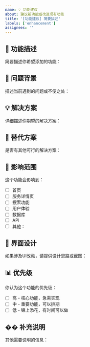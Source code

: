 ```yaml
---
name: 💡 功能建议
about: 建议新功能或改进现有功能
title: '[功能建议] 简要描述'
labels: ['enhancement']
assignees: ''
---
```


## 🎯 功能描述

简要描述你希望添加的功能：

## 💭 问题背景

描述当前遇到的问题或不便之处：

## 💡 解决方案

详细描述你期望的解决方案：

## 🔄 替代方案

是否有其他可行的解决方案：

## 📱 影响范围

这个功能会影响到：
- [ ] 首页
- [ ] 服务详情页
- [ ] 搜索功能
- [ ] 用户体验
- [ ] 数据库
- [ ] API
- [ ] 其他：

## 🎨 界面设计

如果涉及UI改动，请提供设计思路或截图：

## 📊 优先级

你认为这个功能的优先级：
- [ ] 高 - 核心功能，急需实现
- [ ] 中 - 重要功能，可以排期
- [ ] 低 - 锦上添花，有时间可以做

## �� 补充说明

其他需要说明的信息： 